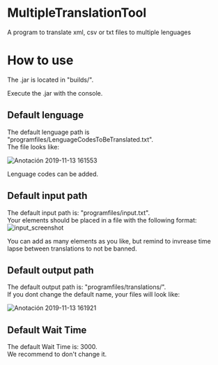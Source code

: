 # MultipleTranslationTool
 A program to translate xml, csv or txt files to multiple lenguages

# How to use

The .jar is located in "builds/".

Execute the .jar with the console.

## Default lenguage
The default lenguage path is "programfiles/LenguageCodesToBeTranslated.txt".  
The file looks like:  

![Anotación 2019-11-13 161553](https://user-images.githubusercontent.com/57636815/68776798-f2cdec80-0630-11ea-9864-c4cbe6ab74a2.png)

Lenguage codes can be added.

## Default input path
The default input path is: "programfiles/input.txt".  
Your elements should be placed in a file with the following format:  
![input_screenshot](https://user-images.githubusercontent.com/57636815/68776582-9ec30800-0630-11ea-947a-f2cc0915fc7a.png)

You can add as many elements as you like, but remind to invrease time lapse between translations to not be banned.

## Default output path
The default output path is: "programfiles/translations/".  
If you dont change the default name, your files will look like:  

![Anotación 2019-11-13 161921](https://user-images.githubusercontent.com/57636815/68777073-6839bd00-0631-11ea-98fe-4b2d67454050.png)

## Default Wait  Time
The default Wait  Time is: 3000.  
We recommend to don't change it.
